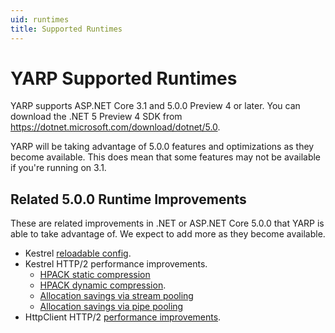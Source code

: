 ```yaml
---
uid: runtimes
title: Supported Runtimes
---
```


# YARP Supported Runtimes

YARP supports ASP.NET Core 3.1 and 5.0.0 Preview 4 or later. You can download the .NET 5 Preview 4 SDK from https://dotnet.microsoft.com/download/dotnet/5.0.

YARP will be taking advantage of 5.0.0 features and optimizations as they become available. This does mean that some features may not be available if you're running on 3.1.

## Related 5.0.0 Runtime Improvements

These are related improvements in .NET or ASP.NET Core 5.0.0 that YARP is able to take advantage of. We expect to add more as they become available.
- Kestrel [reloadable config](https://github.com/dotnet/aspnetcore/issues/19376).
- Kestrel HTTP/2 performance improvements.
  - [HPACK static compression](https://github.com/dotnet/aspnetcore/pull/20058)
  - [HPACK dynamic compression](https://github.com/dotnet/aspnetcore/pull/19521).
  - [Allocation savings via stream pooling](https://github.com/dotnet/aspnetcore/pull/18601)
  - [Allocation savings via pipe pooling](https://github.com/dotnet/aspnetcore/pull/19356)
- HttpClient HTTP/2 [performance improvements](https://github.com/dotnet/runtime/issues/35184).
